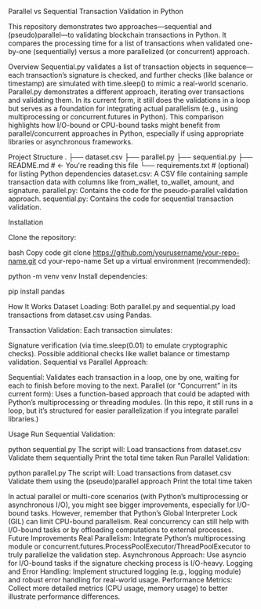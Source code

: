 Parallel vs Sequential Transaction Validation in Python


This repository demonstrates two approaches—sequential and (pseudo)parallel—to validating blockchain transactions in Python. It compares the processing time for a list of transactions when validated one-by-one (sequentially) versus a more parallelized (or concurrent) approach.

Overview
Sequential.py validates a list of transaction objects in sequence—each transaction’s signature is checked, and further checks (like balance or timestamp) are simulated with time.sleep() to mimic a real-world scenario.
Parallel.py demonstrates a different approach, iterating over transactions and validating them. In its current form, it still does the validations in a loop but serves as a foundation for integrating actual parallelism (e.g., using multiprocessing or concurrent.futures in Python).
This comparison highlights how I/O-bound or CPU-bound tasks might benefit from parallel/concurrent approaches in Python, especially if using appropriate libraries or asynchronous frameworks.

Project Structure
.
├── dataset.csv
├── parallel.py
├── sequential.py
├── README.md        # <- You're reading this file
└── requirements.txt # (optional) for listing Python dependencies
dataset.csv: A CSV file containing sample transaction data with columns like from_wallet, to_wallet, amount, and signature.
parallel.py: Contains the code for the pseudo-parallel validation approach.
sequential.py: Contains the code for sequential transaction validation.



Installation


Clone the repository:

bash
Copy code
git clone https://github.com/yourusername/your-repo-name.git
cd your-repo-name
Set up a virtual environment (recommended):

python -m venv venv
Install dependencies:

pip install pandas

How It Works
Dataset Loading:
Both parallel.py and sequential.py load transactions from dataset.csv using Pandas.

Transaction Validation:
Each transaction simulates:

Signature verification (via time.sleep(0.01) to emulate cryptographic checks).
Possible additional checks like wallet balance or timestamp validation.
Sequential vs Parallel Approach:

Sequential: Validates each transaction in a loop, one by one, waiting for each to finish before moving to the next.
Parallel (or “Concurrent” in its current form): Uses a function-based approach that could be adapted with Python’s multiprocessing or threading modules. (In this repo, it still runs in a loop, but it’s structured for easier parallelization if you integrate parallel libraries.)

Usage
Run Sequential Validation:

python sequential.py
The script will:
Load transactions from dataset.csv
Validate them sequentially
Print the total time taken
Run Parallel Validation:

python parallel.py
The script will:
Load transactions from dataset.csv
Validate them using the (pseudo)parallel approach
Print the total time taken


In actual parallel or multi-core scenarios (with Python’s multiprocessing or asynchronous I/O), you might see bigger improvements, especially for I/O-bound tasks.
However, remember that Python’s Global Interpreter Lock (GIL) can limit CPU-bound parallelism. Real concurrency can still help with I/O-bound tasks or by offloading computations to external processes.
Future Improvements
Real Parallelism: Integrate Python’s multiprocessing module or concurrent.futures.ProcessPoolExecutor/ThreadPoolExecutor to truly parallelize the validation step.
Asynchronous Approach: Use asyncio for I/O-bound tasks if the signature checking process is I/O-heavy.
Logging and Error Handling: Implement structured logging (e.g., logging module) and robust error handling for real-world usage.
Performance Metrics: Collect more detailed metrics (CPU usage, memory usage) to better illustrate performance differences.
